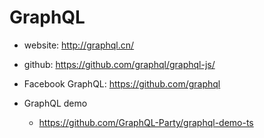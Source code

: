 # GraphQL 

- website: http://graphql.cn/
- github: https://github.com/graphql/graphql-js/
- Facebook GraphQL: https://github.com/graphql


- GraphQL demo
  - https://github.com/GraphQL-Party/graphql-demo-ts
